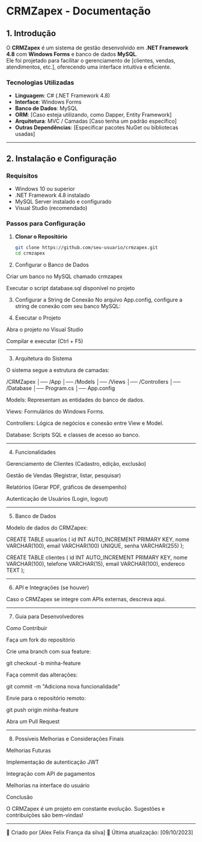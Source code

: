# CRMZapex - Documentação

## 1. Introdução
O **CRMZapex** é um sistema de gestão desenvolvido em **.NET Framework 4.8** com **Windows Forms** e banco de dados **MySQL**.  
Ele foi projetado para facilitar o gerenciamento de [clientes, vendas, atendimentos, etc.], oferecendo uma interface intuitiva e eficiente.

### Tecnologias Utilizadas
- **Linguagem**: C# (.NET Framework 4.8)
- **Interface**: Windows Forms
- **Banco de Dados**: MySQL
- **ORM**: [Caso esteja utilizando, como Dapper, Entity Framework]
- **Arquitetura**: MVC / Camadas [Caso tenha um padrão específico]
- **Outras Dependências**: [Especificar pacotes NuGet ou bibliotecas usadas]

---

## 2. Instalação e Configuração

### **Requisitos**
- Windows 10 ou superior
- .NET Framework 4.8 instalado
- MySQL Server instalado e configurado
- Visual Studio (recomendado)

### **Passos para Configuração**
1. **Clonar o Repositório**
   ```sh
   git clone https://github.com/seu-usuario/crmzapex.git
   cd crmzapex

2. Configurar o Banco de Dados

Criar um banco no MySQL chamado crmzapex

Executar o script database.sql disponível no projeto



3. Configurar a String de Conexão
No arquivo App.config, configure a string de conexão com seu banco MySQL:

<connectionStrings>
    <add name="MySqlConnection" 
         connectionString="Server=localhost;Database=crmzapex;User Id=root;Password=suasenha;"
         providerName="MySql.Data.MySqlClient" />
</connectionStrings>


4. Executar o Projeto

Abra o projeto no Visual Studio

Compilar e executar (Ctrl + F5)





---

3. Arquitetura do Sistema

O sistema segue a estrutura de camadas:

/CRMZapex
│── /App
│── /Models
│── /Views
│── /Controllers
│── /Database
│── Program.cs
│── App.config

Models: Representam as entidades do banco de dados.

Views: Formulários do Windows Forms.

Controllers: Lógica de negócios e conexão entre View e Model.

Database: Scripts SQL e classes de acesso ao banco.



---

4. Funcionalidades

Gerenciamento de Clientes (Cadastro, edição, exclusão)

Gestão de Vendas (Registrar, listar, pesquisar)

Relatórios (Gerar PDF, gráficos de desempenho)

Autenticação de Usuários (Login, logout)



---

5. Banco de Dados

Modelo de dados do CRMZapex:

CREATE TABLE usuarios (
    id INT AUTO_INCREMENT PRIMARY KEY,
    nome VARCHAR(100),
    email VARCHAR(100) UNIQUE,
    senha VARCHAR(255)
);

CREATE TABLE clientes (
    id INT AUTO_INCREMENT PRIMARY KEY,
    nome VARCHAR(100),
    telefone VARCHAR(15),
    email VARCHAR(100),
    endereco TEXT
);


---

6. API e Integrações (se houver)

Caso o CRMZapex se integre com APIs externas, descreva aqui.


---

7. Guia para Desenvolvedores

Como Contribuir

Faça um fork do repositório

Crie uma branch com sua feature:

git checkout -b minha-feature

Faça commit das alterações:

git commit -m "Adiciona nova funcionalidade"

Envie para o repositório remoto:

git push origin minha-feature

Abra um Pull Request



---

8. Possíveis Melhorias e Considerações Finais

Melhorias Futuras

Implementação de autenticação JWT

Integração com API de pagamentos

Melhorias na interface do usuário


Conclusão

O CRMZapex é um projeto em constante evolução. Sugestões e contribuições são bem-vindas!


---

📌 Criado por [Alex Felix França da silva]
📅 Última atualização: [09/10/2023]
